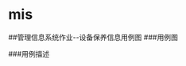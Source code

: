 # mis
##管理信息系统作业--设备保养信息用例图
###用例图

###用例描述
<table class="table table-bordered table-striped table-condensed">
